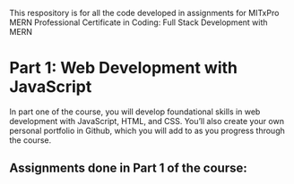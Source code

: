 This respository is for all the code developed in assignments for MITxPro MERN Professional Certificate in Coding: Full Stack Development with MERN

<h1>Part 1: Web Development with JavaScript </h1> 
In part one of the course, you will develop foundational skills in web development with JavaScript, HTML, and CSS.  
You’ll also create your own personal portfolio in Github, which you will add to as you progress through the course. 
<h2>Assignments done in Part 1 of the course:</h2>



